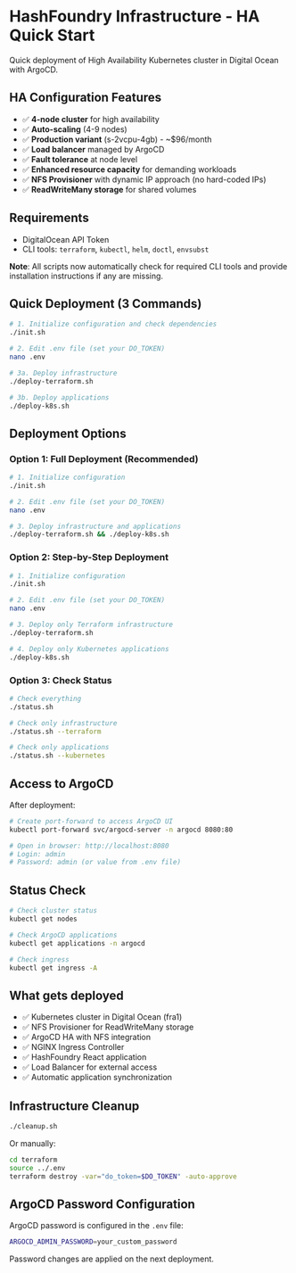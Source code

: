 # HashFoundry Infrastructure - HA Quick Start

Quick deployment of High Availability Kubernetes cluster in Digital Ocean with ArgoCD.

## HA Configuration Features

- ✅ **4-node cluster** for high availability
- ✅ **Auto-scaling** (4-9 nodes)
- ✅ **Production variant** (s-2vcpu-4gb) - ~$96/month
- ✅ **Load balancer** managed by ArgoCD
- ✅ **Fault tolerance** at node level
- ✅ **Enhanced resource capacity** for demanding workloads
- ✅ **NFS Provisioner** with dynamic IP approach (no hard-coded IPs)
- ✅ **ReadWriteMany storage** for shared volumes

## Requirements

- DigitalOcean API Token
- CLI tools: `terraform`, `kubectl`, `helm`, `doctl`, `envsubst`

**Note**: All scripts now automatically check for required CLI tools and provide installation instructions if any are missing.

## Quick Deployment (3 Commands)

```bash
# 1. Initialize configuration and check dependencies
./init.sh

# 2. Edit .env file (set your DO_TOKEN)
nano .env

# 3a. Deploy infrastructure
./deploy-terraform.sh

# 3b. Deploy applications
./deploy-k8s.sh
```

## Deployment Options

### Option 1: Full Deployment (Recommended)
```bash
# 1. Initialize configuration
./init.sh

# 2. Edit .env file (set your DO_TOKEN)
nano .env

# 3. Deploy infrastructure and applications
./deploy-terraform.sh && ./deploy-k8s.sh
```

### Option 2: Step-by-Step Deployment
```bash
# 1. Initialize configuration
./init.sh

# 2. Edit .env file (set your DO_TOKEN)
nano .env

# 3. Deploy only Terraform infrastructure
./deploy-terraform.sh

# 4. Deploy only Kubernetes applications
./deploy-k8s.sh
```

### Option 3: Check Status
```bash
# Check everything
./status.sh

# Check only infrastructure
./status.sh --terraform

# Check only applications
./status.sh --kubernetes
```

## Access to ArgoCD

After deployment:

```bash
# Create port-forward to access ArgoCD UI
kubectl port-forward svc/argocd-server -n argocd 8080:80

# Open in browser: http://localhost:8080
# Login: admin
# Password: admin (or value from .env file)
```

## Status Check

```bash
# Check cluster status
kubectl get nodes

# Check ArgoCD applications
kubectl get applications -n argocd

# Check ingress
kubectl get ingress -A
```

## What gets deployed

- ✅ Kubernetes cluster in Digital Ocean (fra1)
- ✅ NFS Provisioner for ReadWriteMany storage
- ✅ ArgoCD HA with NFS integration
- ✅ NGINX Ingress Controller
- ✅ HashFoundry React application
- ✅ Load Balancer for external access
- ✅ Automatic application synchronization

## Infrastructure Cleanup

```bash
./cleanup.sh
```

Or manually:

```bash
cd terraform
source ../.env
terraform destroy -var="do_token=$DO_TOKEN" -auto-approve
```

## ArgoCD Password Configuration

ArgoCD password is configured in the `.env` file:

```bash
ARGOCD_ADMIN_PASSWORD=your_custom_password
```

Password changes are applied on the next deployment.
